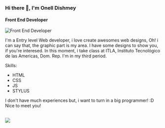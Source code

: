 ### Hi there 👋, I'm Onell Dishmey
#### Front End Developer
![Front End Developer](https://cdn.acodez.in/wp-content/uploads/2018/05/Banner-image-4.png)

I'm a Entry level Web developer, i love create awesomes web designs, Oh! i can say that, the graphic part is my area. I have some designs to show you, if you're interesed.
In this moment, i take class at ITLA, Instituto Tecnológico de las Americas, Dom. Rep. I'm in my third period.

Skills: 

 - HTML 
 - CSS 
 - JS 
 - STYLUS

I don't have much experiences but, i want to turn in a big programmer! :D
Nice to meet you!

<br>
<a href="https://github.com/anuraghazra/github-readme-stats">
  <!-- Change the `github-readme-stats.anuraghazra1.vercel.app` to `github-readme-stats.vercel.app`  -->
  <img align="center" src="https://github-readme-stats.anuraghazra1.vercel.app/api/top-langs/?username=On3l7d15h&layout=compact&theme=material-palenight" />
</a>
<br>

